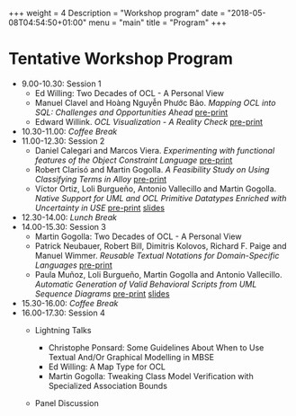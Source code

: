 +++
weight = 4
Description = "Workshop program"
date = "2018-05-08T04:54:50+01:00"
menu = "main"
title = "Program"
+++

# Tentative Workshop Program

* 9.00-10.30: Session 1 
  * Ed Willing: Two Decades of OCL - A Personal View
  * Manuel Clavel and Hoàng Nguyễn Phước Bảo. *Mapping OCL into SQL:
    Challenges and Opportunities Ahead* 
    [pre-print](./papers/OCL2019_paper_110.pdf)
  * Edward Willink. *OCL Visualization - A Reality Check* [pre-print](papers/OCL2019_paper_011.pdf)
* 10.30-11.00: *Coffee Break*
* 11.00-12.30: Session 2  
  * Daniel Calegari and Marcos Viera. *Experimenting with functional
    features of the Object Constraint Language* [pre-print](papers/OCL2019_paper_101.pdf)
  * Robert Clarisó and Martin Gogolla. *A Feasibility Study on Using
    Classifying Terms in Alloy* [pre-print](papers/OCL2019_paper_000.pdf)
  * Víctor Ortiz, Loli Burgueño, Antonio Vallecillo and Martin
    Gogolla. *Native Support for UML and OCL Primitive Datatypes
    Enriched with Uncertainty in USE*
    [pre-print](papers/OCL2019_paper_100.pdf) [slides](slides/OCL2019_slides_100.pdf)
* 12.30-14.00: *Lunch Break*
* 14.00-15.30: Session 3  
  * Martin Gogolla: Two Decades of OCL - A Personal View
  * Patrick Neubauer, Robert Bill, Dimitris Kolovos, Richard F. Paige
    and Manuel Wimmer. *Reusable Textual Notations for Domain-Specific
    Languages* [pre-print](papers/OCL2019_paper_001.pdf)
  * Paula Muñoz, Loli Burgueño, Martin Gogolla and Antonio
    Vallecillo. *Automatic Generation of Valid Behavioral Scripts from
    UML Sequence Diagrams* [pre-print](papers/OCL2019_paper_010.pdf) [slides](slides/OCL2019_slides_010.pdf)
* 15.30-16.00: *Coffee Break*
* 16.00-17.30: Session 4 
  * Lightning Talks 
      * Christophe Ponsard: Some Guidelines About When to Use Textual And/Or Graphical Modelling in MBSE
      * Ed Willing: A Map Type for OCL
      * Martin Gogolla: Tweaking Class Model Verification with Specialized Association Bounds

  * Panel Discussion
